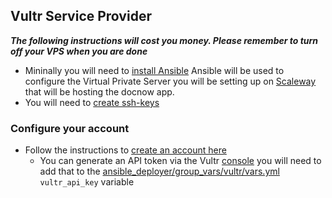 ## Vultr Service Provider

***The following instructions will cost you money. Please remember to turn off your VPS when you are done***

* Mininally you will need to [install Ansible](https://docs.ansible.com/ansible/latest/installation_guide/intro_installation.html) Ansible will be used to configure the Virtual Private Server you will be setting up on [Scaleway](https://www.scaleway.com/en/) that will be hosting the docnow app.
* You will need to [create ssh-keys](https://www.vultr.com/docs/how-do-i-generate-ssh-keys)

### Configure your account

* Follow the instructions to [create an account here](https://www.vultr.com/register/)
  * You can generate an API token via the Vultr [console](https://my.vultr.com/settings/#settingsapi) you will need to add that to the [ansible_deployer/group_vars/vultr/vars.yml](ansible_deployer/group_vars/vultr/vars.yml) `vultr_api_key` variable

